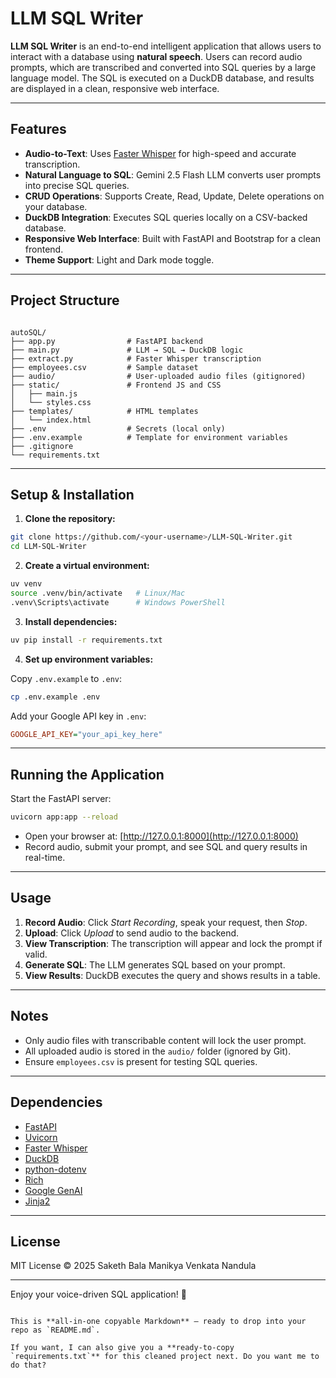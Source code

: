 # LLM SQL Writer

**LLM SQL Writer** is an end-to-end intelligent application that allows users to interact with a database using **natural speech**. Users can record audio prompts, which are transcribed and converted into SQL queries by a large language model. The SQL is executed on a DuckDB database, and results are displayed in a clean, responsive web interface.

---

## Features

- **Audio-to-Text**: Uses [Faster Whisper](https://github.com/guillaumekln/faster-whisper) for high-speed and accurate transcription.
- **Natural Language to SQL**: Gemini 2.5 Flash LLM converts user prompts into precise SQL queries.
- **CRUD Operations**: Supports Create, Read, Update, Delete operations on your database.
- **DuckDB Integration**: Executes SQL queries locally on a CSV-backed database.
- **Responsive Web Interface**: Built with FastAPI and Bootstrap for a clean frontend.
- **Theme Support**: Light and Dark mode toggle.

---

## Project Structure

```

autoSQL/
├── app.py                # FastAPI backend
├── main.py               # LLM → SQL → DuckDB logic
├── extract.py            # Faster Whisper transcription
├── employees.csv         # Sample dataset
├── audio/                # User-uploaded audio files (gitignored)
├── static/               # Frontend JS and CSS
│   ├── main.js
│   └── styles.css
├── templates/            # HTML templates
│   └── index.html
├── .env                  # Secrets (local only)
├── .env.example          # Template for environment variables
├── .gitignore
└── requirements.txt

````

---

## Setup & Installation

1. **Clone the repository:**

```bash
git clone https://github.com/<your-username>/LLM-SQL-Writer.git
cd LLM-SQL-Writer
````

2. **Create a virtual environment:**

```bash
uv venv
source .venv/bin/activate   # Linux/Mac
.venv\Scripts\activate      # Windows PowerShell
```

3. **Install dependencies:**

```bash
uv pip install -r requirements.txt
```

4. **Set up environment variables:**

Copy `.env.example` to `.env`:

```bash
cp .env.example .env
```

Add your Google API key in `.env`:

```ini
GOOGLE_API_KEY="your_api_key_here"
```

---

## Running the Application

Start the FastAPI server:

```bash
uvicorn app:app --reload
```

* Open your browser at: [http://127.0.0.1:8000](http://127.0.0.1:8000)
* Record audio, submit your prompt, and see SQL and query results in real-time.

---

## Usage

1. **Record Audio**: Click *Start Recording*, speak your request, then *Stop*.
2. **Upload**: Click *Upload* to send audio to the backend.
3. **View Transcription**: The transcription will appear and lock the prompt if valid.
4. **Generate SQL**: The LLM generates SQL based on your prompt.
5. **View Results**: DuckDB executes the query and shows results in a table.

---

## Notes

* Only audio files with transcribable content will lock the user prompt.
* All uploaded audio is stored in the `audio/` folder (ignored by Git).
* Ensure `employees.csv` is present for testing SQL queries.

---

## Dependencies

* [FastAPI](https://fastapi.tiangolo.com/)
* [Uvicorn](https://www.uvicorn.org/)
* [Faster Whisper](https://github.com/guillaumekln/faster-whisper)
* [DuckDB](https://duckdb.org/)
* [python-dotenv](https://pypi.org/project/python-dotenv/)
* [Rich](https://github.com/willmcgugan/rich)
* [Google GenAI](https://developers.generativeai.google/)
* [Jinja2](https://palletsprojects.com/p/jinja/)

---

## License

MIT License © 2025 Saketh Bala Manikya Venkata Nandula

---

Enjoy your voice-driven SQL application! 🚀

```

This is **all-in-one copyable Markdown** — ready to drop into your repo as `README.md`.  

If you want, I can also give you a **ready-to-copy `requirements.txt`** for this cleaned project next. Do you want me to do that?
```
